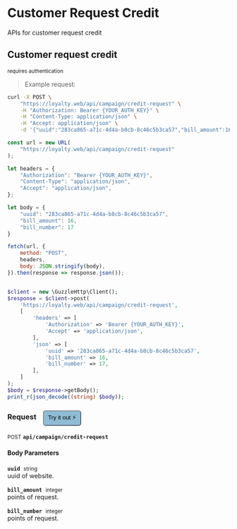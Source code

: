 # Customer Request Credit 
APIs for customer request credit

## Customer request credit

<small class="badge badge-darkred">requires authentication</small>



> Example request:

```bash
curl -X POST \
    "https://loyalty.web/api/campaign/credit-request" \
    -H "Authorization: Bearer {YOUR_AUTH_KEY}" \
    -H "Content-Type: application/json" \
    -H "Accept: application/json" \
    -d '{"uuid":"283ca865-a71c-4d4a-b8cb-8c46c5b3ca57","bill_amount":16,"bill_number":17}'

```

```javascript
const url = new URL(
    "https://loyalty.web/api/campaign/credit-request"
);

let headers = {
    "Authorization": "Bearer {YOUR_AUTH_KEY}",
    "Content-Type": "application/json",
    "Accept": "application/json",
};

let body = {
    "uuid": "283ca865-a71c-4d4a-b8cb-8c46c5b3ca57",
    "bill_amount": 16,
    "bill_number": 17
}

fetch(url, {
    method: "POST",
    headers,
    body: JSON.stringify(body),
}).then(response => response.json());
```

```php

$client = new \GuzzleHttp\Client();
$response = $client->post(
    'https://loyalty.web/api/campaign/credit-request',
    [
        'headers' => [
            'Authorization' => 'Bearer {YOUR_AUTH_KEY}',
            'Accept' => 'application/json',
        ],
        'json' => [
            'uuid' => '283ca865-a71c-4d4a-b8cb-8c46c5b3ca57',
            'bill_amount' => 16,
            'bill_number' => 17,
        ],
    ]
);
$body = $response->getBody();
print_r(json_decode((string) $body));
```


<div id="execution-results-POSTapi-campaign-credit-request" hidden>
    <blockquote>Received response<span id="execution-response-status-POSTapi-campaign-credit-request"></span>:</blockquote>
    <pre class="json"><code id="execution-response-content-POSTapi-campaign-credit-request"></code></pre>
</div>
<div id="execution-error-POSTapi-campaign-credit-request" hidden>
    <blockquote>Request failed with error:</blockquote>
    <pre><code id="execution-error-message-POSTapi-campaign-credit-request"></code></pre>
</div>
<form id="form-POSTapi-campaign-credit-request" data-method="POST" data-path="api/campaign/credit-request" data-authed="1" data-hasfiles="0" data-headers='{"Authorization":"Bearer {YOUR_AUTH_KEY}","Content-Type":"application\/json","Accept":"application\/json"}' onsubmit="event.preventDefault(); executeTryOut('POSTapi-campaign-credit-request', this);">
<h3>
    Request&nbsp;&nbsp;&nbsp;
        <button type="button" style="background-color: #8fbcd4; padding: 5px 10px; border-radius: 5px; border-width: thin;" id="btn-tryout-POSTapi-campaign-credit-request" onclick="tryItOut('POSTapi-campaign-credit-request');">Try it out ⚡</button>
    <button type="button" style="background-color: #c97a7e; padding: 5px 10px; border-radius: 5px; border-width: thin;" id="btn-canceltryout-POSTapi-campaign-credit-request" onclick="cancelTryOut('POSTapi-campaign-credit-request');" hidden>Cancel</button>&nbsp;&nbsp;
    <button type="submit" style="background-color: #6ac174; padding: 5px 10px; border-radius: 5px; border-width: thin;" id="btn-executetryout-POSTapi-campaign-credit-request" hidden>Send Request 💥</button>
    </h3>
<p>
<small class="badge badge-black">POST</small>
 <b><code>api/campaign/credit-request</code></b>
</p>
<p>
<label id="auth-POSTapi-campaign-credit-request" hidden>Authorization header: <b><code>Bearer </code></b><input type="text" name="Authorization" data-prefix="Bearer " data-endpoint="POSTapi-campaign-credit-request" data-component="header"></label>
</p>
<h4 class="fancy-heading-panel"><b>Body Parameters</b></h4>
<p>
<b><code>uuid</code></b>&nbsp;&nbsp;<small>string</small>  &nbsp;
<input type="text" name="uuid" data-endpoint="POSTapi-campaign-credit-request" data-component="body" required  hidden>
<br>
uuid of website.
</p>
<p>
<b><code>bill_amount</code></b>&nbsp;&nbsp;<small>integer</small>  &nbsp;
<input type="number" name="bill_amount" data-endpoint="POSTapi-campaign-credit-request" data-component="body" required  hidden>
<br>
points of request.
</p>
<p>
<b><code>bill_number</code></b>&nbsp;&nbsp;<small>integer</small>  &nbsp;
<input type="number" name="bill_number" data-endpoint="POSTapi-campaign-credit-request" data-component="body" required  hidden>
<br>
points of request.
</p>

</form>



